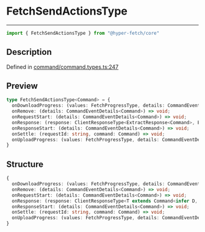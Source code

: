 

# FetchSendActionsType

<div class="api-docs__separator" data-reactroot="">

---

</div><div class="api-docs__import" data-reactroot="">

```ts
import { FetchSendActionsType } from "@hyper-fetch/core"
```

</div><div class="api-docs__section">

## Description

</div><div class="api-docs__description"><span class="api-docs__do-not-parse">



</span></div><p class="api-docs__definition">

Defined in [command/command.types.ts:247](https://github.com/BetterTyped/hyper-fetch/blob/2ce105c7/packages/core/src/command/command.types.ts#L247)

</p><div class="api-docs__section">

## Preview

</div><div class="api-docs__preview type">

```ts
type FetchSendActionsType<Command> = {
  onDownloadProgress: (values: FetchProgressType, details: CommandEventDetails<Command>) => void; 
  onRemove: (details: CommandEventDetails<Command>) => void; 
  onRequestStart: (details: CommandEventDetails<Command>) => void; 
  onResponse: (response: ClientResponseType<ExtractResponse<Command>, ExtractError<Command>>, details: CommandResponseDetails) => void; 
  onResponseStart: (details: CommandEventDetails<Command>) => void; 
  onSettle: (requestId: string, command: Command) => void; 
  onUploadProgress: (values: FetchProgressType, details: CommandEventDetails<Command>) => void; 
}
```

</div><div class="api-docs__section">

## Structure

</div><div class="api-docs__returns">

```ts
{
  onDownloadProgress: (values: FetchProgressType, details: CommandEventDetails<Command>) => void;
  onRemove: (details: CommandEventDetails<Command>) => void;
  onRequestStart: (details: CommandEventDetails<Command>) => void;
  onResponse: (response: ClientResponseType<T extends Command<infer D, any, any, any, any, any, any, any, any, any> ? D : never, T extends Command<any, any, any, infer G, infer L, any, any, any, any, any> ? G | L : never>, details: CommandResponseDetails) => void;
  onResponseStart: (details: CommandEventDetails<Command>) => void;
  onSettle: (requestId: string, command: Command) => void;
  onUploadProgress: (values: FetchProgressType, details: CommandEventDetails<Command>) => void;
}
```

</div>